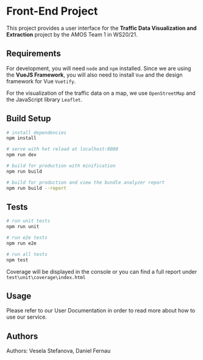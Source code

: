 # Front-End Project

This project provides a user interface for the **Traffic Data Visualization and Extraction** project by the AMOS Team 1 in WS20/21.

## Requirements

For development, you will need `node` and `npm` installed. Since we are using the **VueJS Framework**, you will also need to install `Vue` and the design framework for Vue `Vuetify`.

For the visualization of the traffic data on a map, we use `OpenStreetMap` and the JavaScript library `Leaflet`.

## Build Setup

```bash
# install dependencies
npm install

# serve with hot reload at localhost:8080
npm run dev

# build for production with minification
npm run build

# build for production and view the bundle analyzer report
npm run build --report
```

## Tests

```bash
# run unit tests
npm run unit

# run e2e tests 
npm run e2e

# run all tests
npm test
```

Coverage will be displayed in the console or you can find a full report under `test\unit\coverage\index.html`

## Usage

Please refer to our User Documentation in order to read more about how to use our service. 

## Authors

Authors: Vesela Stefanova, Daniel Fernau
